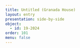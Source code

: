 ```yaml
---
title: Untitled (Granada House)
layout: entry
presentation: side-by-side
object:
  - id: 19-2024
order: 101
menu: false
---
```









